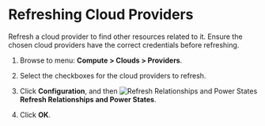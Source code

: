 # Refreshing Cloud Providers

Refresh a cloud provider to find other resources related to
it. Ensure the chosen cloud providers have the correct
credentials before refreshing.

1. Browse to menu: **Compute > Clouds > Providers**.

2. Select the checkboxes for the cloud providers to refresh.

3. Click **Configuration**, and then
   ![Refresh Relationships and Power States](../images/2003.png) **Refresh Relationships and Power States**.

4. Click **OK**.
